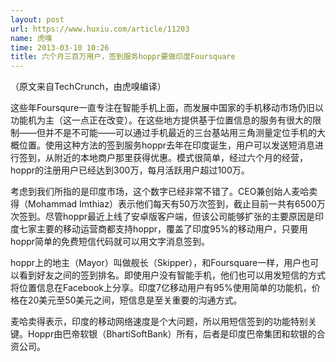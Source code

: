 ```yaml
---
layout: post
url: https://www.huxiu.com/article/11203
name: 虎嗅
time: 2013-03-10 10:26
title: 六个月三百万用户，签到服务hoppr要做印度Foursquare
---
```

（原文来自TechCrunch，由虎嗅编译）

这些年Foursqure一直专注在智能手机上面，而发展中国家的手机移动市场仍旧以功能机为主（这一点正在改变）。在这些地方提供基于位置信息的服务有很大的限制——但并不是不可能——可以通过手机最近的三台基站用三角测量定位手机的大概位置。使用这种方法的签到服务hoppr去年在印度诞生，用户可以发送短消息进行签到，从附近的本地商户那里获得优惠。模式很简单，经过六个月的经营，hoppr的注册用户已经达到300万，每月活跃用户超过100万。

考虑到我们所指的是印度市场，这个数字已经非常不错了。CEO兼创始人麦哈卖得（Mohammad Imthiaz）表示他们每天有50万次签到，截止目前一共有6500万次签到。尽管hoppr最近上线了安卓版客户端，但该公司能够扩张的主要原因是印度七家主要的移动运营商都支持hoppr，覆盖了印度95%的移动用户，只要用hoppr简单的免费短信代码就可以用文字消息签到。

hoppr上的地主（Mayor）叫做舰长（Skipper），和Foursquare一样，用户也可以看到好友之间的签到排名。即使用户没有智能手机，他们也可以用发短信的方式将位置信息在Facebook上分享。印度7亿移动用户有95%使用简单的功能机，价格在20美元至50美元之间，短信息是至关重要的沟通方式。

麦哈卖得表示，印度的移动网络速度是个大问题，所以用短信签到的功能特别关键。Hoppr由巴帝软银（BhartiSoftBank）所有，后者是印度巴帝集团和软银的合资公司。

